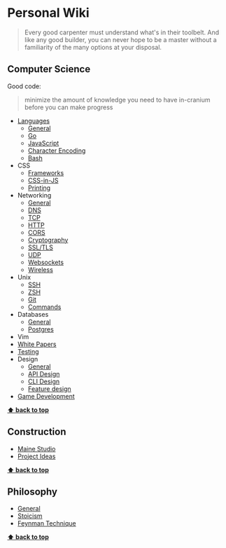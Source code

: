 # Personal Wiki

> Every good carpenter must understand what's in their toolbelt.  And like any
> good builder, you can never hope to be a master without a familiarity of the many
> options at your disposal.

## Computer Science

Good code:
> minimize the amount of knowledge you need to have in-cranium before you can
> make progress

* [Languages](./languages/general.md)
    + [General](./languages/general.md)
    + [Go](./languages/go/general.md)
    + [JavaScript](./languages/javascript/node.md)
    + [Character Encoding](./languages/character-encoding.md)
    + [Bash](./languages/bash.md)
* CSS
    + [Frameworks](./css/frameworks.md)
    + [CSS-in-JS](./css/in-js.md)
    + [Printing](./css/printing.md)
* Networking
    + [General](./networking/general.md)
    + [DNS](./networking/dns.md)
    + [TCP](./networking/ip-tcp.md)
    + [HTTP](./networking/http.md)
    + [CORS](./networking/cors.md)
    + [Cryptography](./networking/crypto.md)
    + [SSL/TLS](./networking/tls-ssl.md)
    + [UDP](./networking/udp.md)
    + [Websockets](./networking/websockets.md)
    + [Wireless](./networking/wireless.md)
* Unix
    + [SSH](./unix/ssh.md)
    + [ZSH](./unix/zsh.md)
    + [Git](./unix/git.md)
    + [Commands](./unix/commands.md)
* Databases
    + [General](./databases/general.md)
    + [Postgres](./databases/postgresql.md)
* Vim
* [White Papers](./white-papers/general.md)
* [Testing](./testing/general.md)
* Design
    + [General](./design/general.md)
    + [API Design](./design/api.md)
    + [CLI Design](./design/cli.md)
    + [Feature design](./design/features.md)
* [Game Development](./gamedev/patterns.md)

**[⬆️ back to top](#computer-science)**

## Construction

* [Maine Studio](./construction/maine.md)
* [Project Ideas](./construction/project-ideas.md)

**[⬆️ back to top](#computer-science)**

## Philosophy

* [General](./philosophy/general.md)
* [Stoicism](./philosophy/stoicism.md)
* [Feynman Technique](./philosophy/feynman.md)

**[⬆️ back to top](#computer-science)**
